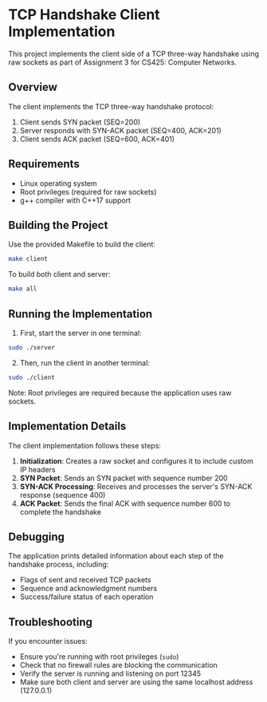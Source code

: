 # TCP Handshake Client Implementation

This project implements the client side of a TCP three-way handshake using raw sockets as part of Assignment 3 for CS425: Computer Networks.

## Overview

The client implements the TCP three-way handshake protocol:
1. Client sends SYN packet (SEQ=200)
2. Server responds with SYN-ACK packet (SEQ=400, ACK=201)
3. Client sends ACK packet (SEQ=600, ACK=401)

## Requirements

- Linux operating system
- Root privileges (required for raw sockets)
- g++ compiler with C++17 support

## Building the Project

Use the provided Makefile to build the client:

```bash
make client
```

To build both client and server:

```bash
make all
```

## Running the Implementation

1. First, start the server in one terminal:

```bash
sudo ./server
```

2. Then, run the client in another terminal:

```bash
sudo ./client
```

Note: Root privileges are required because the application uses raw sockets.

## Implementation Details

The client implementation follows these steps:

1. **Initialization**: Creates a raw socket and configures it to include custom IP headers
2. **SYN Packet**: Sends an SYN packet with sequence number 200
3. **SYN-ACK Processing**: Receives and processes the server's SYN-ACK response (sequence 400)
4. **ACK Packet**: Sends the final ACK with sequence number 600 to complete the handshake

## Debugging

The application prints detailed information about each step of the handshake process, including:
- Flags of sent and received TCP packets
- Sequence and acknowledgment numbers
- Success/failure status of each operation

## Troubleshooting

If you encounter issues:
- Ensure you're running with root privileges (`sudo`)
- Check that no firewall rules are blocking the communication
- Verify the server is running and listening on port 12345
- Make sure both client and server are using the same localhost address (127.0.0.1)